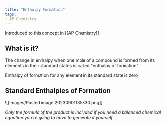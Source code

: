 ```yaml
---
title: "Enthalpy Formation"
tags:
- AP Chemistry
---
```


Introduced to this concept in [[AP Chemistry]]

## What is it?

The change in enthalpy when one mole of a compound is formed from its elements in their standard states is called "enthalpy of formation"

Enthalpy of formation for any element in its standard state is zero
## Standard Enthalpies of Formation

![[images/Pasted image 20230901135830.png]]

*Only the formula of the product is included if you need a balanced chemical equation you're going to have to generate it yourself*
